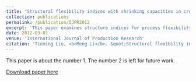 ```yaml
---
title: "Structural flexibility indices with shrinking capacities in cross production"
collection: publications
permalink: /publication/IJPR2012
excerpt: 'This paper examines structure indices for process flexibility planning with efficiency loss in cross production. We generalise the Structural Flexibility Index and the Graph Expander Index by incorporating shrinking capacity factors. These two deterministic indices are computationally tractable and they allow for simple analysis of alternative system designs. Therefore, they can help design an effective flexibility structure without extensive simulations. Numerical experiments show that both indices can predict the flexibility performance of various system structures.'
date: 2012-03-01
venue: 'International Journal of Production Research'
citation: 'Tieming Liu, <b>Meng Li</b>. &quot;Structural flexibility indices with shrinking capacities in cross production.&quot; <i>International Journal of Production Research</i>, 2012, 50(2), 393–407.'
---
```

This paper is about the number 1. The number 2 is left for future work.

[Download paper here](https://www.tandfonline.com/doi/pdf/10.1080/00207543.2010.537386)
